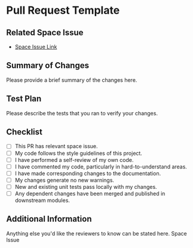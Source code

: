 # Pull Request Template

## Related Space Issue
- [Space Issue Link](https://orion-nebula.jetbrains.space/p/orion/issues/)

## Summary of Changes

Please provide a brief summary of the changes here.

## Test Plan

Please describe the tests that you ran to verify your changes.

## Checklist
- [ ] This PR has relevant space issue.
- [ ] My code follows the style guidelines of this project.
- [ ] I have performed a self-review of my own code.
- [ ] I have commented my code, particularly in hard-to-understand areas.
- [ ] I have made corresponding changes to the documentation.
- [ ] My changes generate no new warnings.
- [ ] New and existing unit tests pass locally with my changes.
- [ ] Any dependent changes have been merged and published in downstream modules.

## Additional Information

Anything else you'd like the reviewers to know can be stated here. Space Issue
